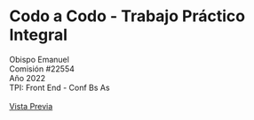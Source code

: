 # Codo a Codo - Trabajo Práctico Integral
Obispo Emanuel
<br>
Comisión #22554
<br>
Año 2022
<br>
TPI: Front End - Conf Bs As
<br><br>
[Vista Previa](https://ObiQui.github.io/cac-22554_obispo-emanuel_tpi-fe-conf-bs-as/)
